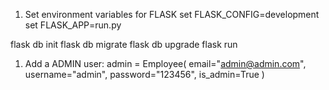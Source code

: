 1. Set environment variables for FLASK
set FLASK_CONFIG=development
set FLASK_APP=run.py

flask db init
flask db migrate
flask db upgrade
flask run

1. Add a ADMIN user:
   admin = Employee(
        email="admin@admin.com",
        username="admin",
        password="123456",
        is_admin=True
   )